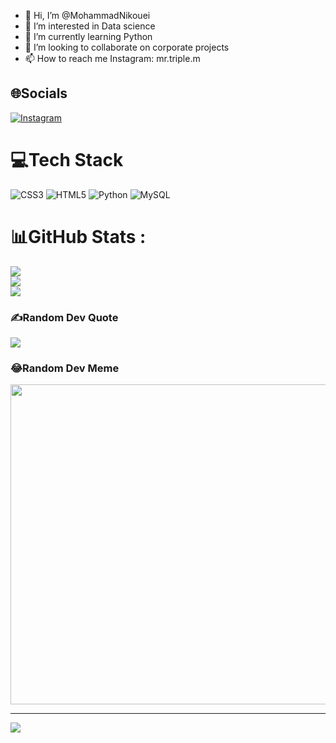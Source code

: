 - 👋 Hi, I’m @MohammadNikouei
- 👀 I’m interested in Data science
- 🌱 I’m currently learning Python
- 💞️ I’m looking to collaborate on corporate projects
- 📫 How to reach me Instagram: mr.triple.m

## 🌐Socials
[![Instagram](https://img.shields.io/badge/Instagram-%23E4405F.svg?logo=Instagram&logoColor=white)](https://instagram.com/mr.triple.m) 

# 💻Tech Stack
![CSS3](https://img.shields.io/badge/css3-%231572B6.svg?style=for-the-badge&logo=css3&logoColor=white) ![HTML5](https://img.shields.io/badge/html5-%23E34F26.svg?style=for-the-badge&logo=html5&logoColor=white) ![Python](https://img.shields.io/badge/python-3670A0?style=for-the-badge&logo=python&logoColor=ffdd54) ![MySQL](https://img.shields.io/badge/mysql-%2300f.svg?style=for-the-badge&logo=mysql&logoColor=white)
# 📊GitHub Stats :
![](https://github-readme-stats.vercel.app/api?username=MohammadNikouei&theme=radical&hide_border=false&include_all_commits=false&count_private=false)<br/>
![](https://github-readme-streak-stats.herokuapp.com/?user=MohammadNikouei&theme=radical&hide_border=false)<br/>
![](https://github-readme-stats.vercel.app/api/top-langs/?username=MohammadNikouei&theme=radical&hide_border=false&include_all_commits=false&count_private=false&layout=compact)

### ✍️Random Dev Quote
![](https://quotes-github-readme.vercel.app/api?type=horizontal&theme=radical)

### 😂Random Dev Meme
<img src="https://random-memer.herokuapp.com/" width="512px"/>

---
[![](https://visitcount.itsvg.in/api?id=MohammadNikouei&icon=0&color=0)](https://visitcount.itsvg.in)

<!---
MohammadNikouei/MohammadNikouei is a ✨ special ✨ repository because its `README.md` (this file) appears on your GitHub profile.
You can click the Preview link to take a look at your changes.
--->
